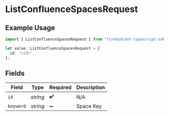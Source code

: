 # ListConfluenceSpacesRequest

## Example Usage

```typescript
import { ListConfluenceSpacesRequest } from "firehydrant-typescript-sdk/models/operations";

let value: ListConfluenceSpacesRequest = {
  id: "<id>",
};
```

## Fields

| Field              | Type               | Required           | Description        |
| ------------------ | ------------------ | ------------------ | ------------------ |
| `id`               | *string*           | :heavy_check_mark: | N/A                |
| `keyword`          | *string*           | :heavy_minus_sign: | Space Key          |